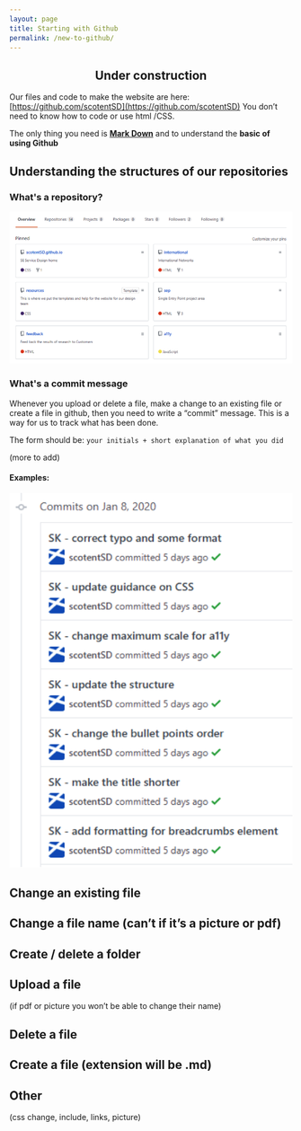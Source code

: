```yaml
---
layout: page
title: Starting with Github
permalink: /new-to-github/
---
```


<div><h2 class="lou-y" style="text-align: center" >Under construction</h2></div>

Our files and code to make the website are here: [https://github.com/scotentSD](https://github.com/scotentSD)
You don’t need to know how to code or use html /CSS.

The only thing you need is [**Mark Down**](https://github.com/adam-p/markdown-here/wiki/Markdown-Cheatsheet) and to understand the **basic of using Github**

## Understanding the structures of our repositories
### What's a repository?

![a screenshot of our pinned repositories](/images/our-repo.png)

### What's a commit message
Whenever you upload or delete a file,  make a change to an existing file or create a file in github, then you need to write a “commit” message.  This is a way for us to track what has been done. 

The form should be: `your initials + short explanation of what you did`

(more to add)

#### Examples:
![a screenshot of commit messages](/images/commit-examples.png)

## Change an existing file
## Change a file name (can’t if it’s a picture or pdf)
## Create / delete a folder
## Upload a file 
(if pdf or picture you won’t be able to change their name)
## Delete a file
## Create a file (extension will be .md)


## Other

(css change, include, links, picture)

